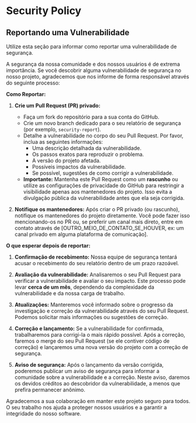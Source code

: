 # Security Policy

## Reportando uma Vulnerabilidade

Utilize esta seção para informar como reportar uma vulnerabilidade de segurança.

A segurança da nossa comunidade e dos nossos usuários é de extrema importância. Se você descobrir alguma vulnerabilidade de segurança no nosso projeto, agradecemos que nos informe de forma responsável através do seguinte processo:

**Como Reportar:**

1.  **Crie um Pull Request (PR) privado:**
    * Faça um fork do repositório para a sua conta do GitHub.
    * Crie um novo branch dedicado para o seu relatório de segurança (por exemplo, `security-report`).
    * Detalhe a vulnerabilidade no corpo do seu Pull Request. Por favor, inclua as seguintes informações:
        * Uma descrição detalhada da vulnerabilidade.
        * Os passos exatos para reproduzir o problema.
        * A versão do projeto afetada.
        * Possíveis impactos da vulnerabilidade.
        * Se possível, sugestões de como corrigir a vulnerabilidade.
    * **Importante:** Mantenha este Pull Request como um **rascunho** ou utilize as configurações de privacidade do GitHub para restringir a visibilidade apenas aos mantenedores do projeto. Isso evita a divulgação pública da vulnerabilidade antes que ela seja corrigida.

2.  **Notifique os mantenedores:** Após criar o PR privado (ou rascunho), notifique os mantenedores do projeto diretamente. Você pode fazer isso mencionando-os no PR ou, se preferir um canal mais direto, entre em contato através de \[OUTRO_MEIO_DE_CONTATO_SE_HOUVER, ex: um canal privado em alguma plataforma de comunicação].

**O que esperar depois de reportar:**

1.  **Confirmação de recebimento:** Nossa equipe de segurança tentará acusar o recebimento do seu relatório dentro de um prazo razoável.

2.  **Avaliação da vulnerabilidade:** Analisaremos o seu Pull Request para verificar a vulnerabilidade e avaliar o seu impacto. Este processo pode levar **cerca de um mês**, dependendo da complexidade da vulnerabilidade e da nossa carga de trabalho.

3.  **Atualizações:** Manteremos você informado sobre o progresso da investigação e correção da vulnerabilidade através do seu Pull Request. Podemos solicitar mais informações ou sugestões de correção.

4.  **Correção e lançamento:** Se a vulnerabilidade for confirmada, trabalharemos para corrigi-la o mais rápido possível. Após a correção, faremos o merge do seu Pull Request (se ele contiver código de correção) e lançaremos uma nova versão do projeto com a correção de segurança.

5.  **Aviso de segurança:** Após o lançamento da versão corrigida, poderemos publicar um aviso de segurança para informar a comunidade sobre a vulnerabilidade e a correção. Neste aviso, daremos os devidos créditos ao descobridor da vulnerabilidade, a menos que prefira permanecer anônimo.

Agradecemos a sua colaboração em manter este projeto seguro para todos. O seu trabalho nos ajuda a proteger nossos usuários e a garantir a integridade do nosso software.
